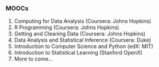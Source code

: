 ### MOOCs
1. Computing for Data Analysis (Coursera: Johns Hopkins)
2. R Programming (Coursera: Johns Hopkins)
3. Getting and Cleaning Data (Coursera: Johns Hopkins)
4. Data Analysis and Statistical Inference (Coursera: Duke)
5. Introduction to Computer Science and Python (edX: MIT)
6. Introduction to Statistical Learning (Stanford OpenX)
7. More to come...